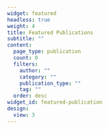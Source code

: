 ```yaml
---
widget: featured
headless: true
weight: 4
title: Featured Publications
subtitle: ""
content:
  page_type: publication
  count: 0
  filters:
    author: ""
    category: ""
    publication_type: ""
    tag: ""
  order: desc
widget_id: featured-publication
design:
  view: 3
---
```

